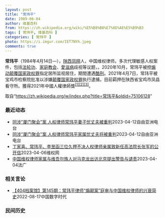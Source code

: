 ```yaml
---
layout: post
title: "常玮平"
date: 1989-06-04
author: 维基百科
from: https://zh.wikipedia.org/wiki/%E5%B8%B8%E7%8E%AE%E5%B9%B3
tags: [ 常玮平, 维基百科 ]
categories: [ 常玮平 ]
photo: https://i.imgur.com/IET7NYh.jpeg
comments: true
---
```

<div class="mw-parser-output">
<p><b>常玮平</b>（1984年4月14日<span class="useeditintro" title="Template:BLP editintro">—</span>），<a href="/wiki/%E9%99%95%E8%A5%BF" class="mw-redirect" title="陕西">陕西</a><a href="/wiki/%E5%87%A4%E7%BF%94" class="mw-redirect" title="凤翔">凤翔</a>人，中国维权律师。多次代理敏感人权案件，包括<a href="/wiki/%E6%B3%95%E8%BD%AE%E5%8A%9F" title="法轮功">法轮功</a>、<a href="/wiki/%E5%AE%B6%E5%BA%AD%E6%95%99%E4%BC%9A" class="mw-redirect" title="家庭教会">家庭教会</a>、<a href="/wiki/%E6%84%9B%E6%BB%8B%E7%97%85" class="mw-redirect" title="愛滋病">愛滋病</a>歧视等议题，。2020年10月，常玮平被控<a href="/wiki/%E7%85%BD%E5%8A%A8%E9%A2%A0%E8%A6%86%E5%9B%BD%E5%AE%B6%E6%94%BF%E6%9D%83%E7%BD%AA" title="煽动颠覆国家政权罪">煽动颠覆国家政权罪</a>指定居所监视居住，期間遭遇<a href="/wiki/%E9%85%B7%E5%88%91" title="酷刑">酷刑</a>。2021年4月7日，常玮平被宝鸡市检察院批准以涉嫌<a href="/wiki/%E9%A2%A0%E8%A6%86%E5%9B%BD%E5%AE%B6%E6%94%BF%E6%9D%83%E7%BD%AA" title="颠覆国家政权罪">颠覆国家政权罪</a>执行逮捕，目前羁押在陕西省宝鸡市凤县看守所。獲得2021年中國人權律師獎<sup id="cite_ref-1" class="reference"><a href="#cite_note-1">[1]</a></sup><sup id="cite_ref-2" class="reference"><a href="#cite_note-2">[2]</a></sup><sup id="cite_ref-3" class="reference"><a href="#cite_note-3">[3]</a></sup>。
</p>
</div><!--esi <esi:include src="/esitest-fa8a495983347898/content" /> --><noscript><img src="//zh.wikipedia.org/wiki/Special:CentralAutoLogin/start?type=1x1" alt="" title="" width="1" height="1" style="border: none; position: absolute;"></noscript>
<div class="printfooter" data-nosnippet="">取自“<a dir="ltr" href="https://zh.wikipedia.org/w/index.php?title=常玮平&amp;oldid=75106128">https://zh.wikipedia.org/w/index.php?title=常玮平&amp;oldid=75106128</a>”</div><div id="recent-news"><h3>最近动态</h3><ul><li><a href="https://nodebe4.github.io/waimei/2023-04-12/%E5%90%8C%E6%B6%89-%E5%8E%A6%E9%97%A8%E8%81%9A%E4%BC%9A-%E6%A1%88-%E4%BA%BA%E6%9D%83%E5%BE%8B%E5%B8%88%E5%B8%B8%E7%8E%AE%E5%B9%B3%E5%A6%BB%E5%AD%90%E5%BF%A7%E4%B8%88%E5%A4%AB%E8%A2%AB%E9%87%8D%E5%88%A4" title="同涉”厦门聚会”案 人权律师常玮平妻子忧丈夫被重判—— 常玮平太太陈紫娟（右二）表示，案件再延迟开庭与当局怕引起国际关注有关。图为3月底她代丈夫出席&quot;德法人权奖&quot;颁奖礼。 受...">同涉"厦门聚会"案 人权律师常玮平妻子忧丈夫被重判</a><time>2023-04-12</time><a class="tag">自由亚洲电台</a></li>
<li><a href="https://nodebe4.github.io/waimei/2023-04-12/%E5%90%8C%E6%B6%89-%E5%8E%A6%E9%97%A8%E8%81%9A%E4%BC%9A-%E6%A1%88-%E4%BA%BA%E6%9D%83%E5%BE%8B%E5%B8%88%E5%B8%B8%E7%8E%AE%E5%B9%B3%E5%AE%B6%E5%B1%9E%E5%BF%A7%E4%B8%88%E5%A4%AB%E5%B0%86%E8%A2%AB%E9%87%8D%E5%88%A4" title="同涉”厦门聚会”案 人权律师常玮平家属忧丈夫将被重判——null 因出席&quot;厦门聚会&quot;被关押多时的中国维权律师常玮平，案件在去年开庭后，一再被拖延宣判，常玮平太太陈紫娟估计，许...">同涉"厦门聚会"案 人权律师常玮平家属忧丈夫将被重判</a><time>2023-04-12</time><a class="tag">自由亚洲电台</a></li>
<li><a href="https://nodebe4.github.io/waimei/2023-04-06/%E4%B8%81%E5%AE%B6%E5%96%9C-%E5%B8%B8%E7%8E%AE%E5%B9%B3-%E6%9D%8E%E6%98%B1%E5%87%BD%E4%B8%89%E4%BD%8D%E4%B9%85%E6%8A%BC%E4%B8%8D%E5%86%B3%E4%BA%BA%E6%9D%83%E5%BE%8B%E5%B8%88%E4%BA%B2%E5%B1%9E%E8%87%B4%E6%96%B0%E4%BB%BB%E9%AB%98%E6%B3%95%E9%99%A2%E9%95%BF%E5%BC%A0%E5%86%9B%E7%9A%84%E5%85%AC%E5%BC%80%E4%BF%A1" title="丁家喜、常玮平、李昱函三位久押不决人权律师亲属致新任高法院长张军的公开信—— 中华人民共和国最高人民法院张军院长： 我们是中国在押人员，曾经都是执业律师的丁家喜、常玮平、李昱函的亲属，在你新任高...">丁家喜、常玮平、李昱函三位久押不决人权律师亲属致新任高法院长张军的公开信</a><time>2023-04-06</time><a class="tag">维权网</a></li>
<li><a href="https://nodebe4.github.io/waimei/2023-04-04/%E4%B8%AD%E5%9B%BD%E7%BB%B4%E6%9D%83%E5%BE%8B%E5%B8%88%E5%AE%B6%E5%B1%9E%E4%B8%8E%E7%BB%B4%E5%90%BE%E5%B0%94%E6%97%8F%E4%BA%BA%E5%AF%B9%E9%A9%AC%E5%85%8B%E9%BE%99%E5%87%BA%E8%AE%BF%E5%8C%97%E4%BA%AC%E6%8F%90%E5%87%BA%E8%AD%A6%E5%91%8A%E4%B8%8E%E8%B0%B4%E8%B4%A3" title="中国维权律师家属与维吾尔族人对马克龙出访北京提出警告与谴责—— 04/04/2023 - 15:41 法德人权奖获得者常玮平的妻子陈紫鹃警告马克龙： “与独裁者的每次握手，是对受害者的再一次伤害...">中国维权律师家属与维吾尔族人对马克龙出访北京提出警告与谴责</a><time>2023-04-04</time><a class="tag">法广</a></li>
</ul></div><div id="open-opinion"><h3>相关言论</h3><ul><li><a href="https://nodebe4.github.io/opinion/2022-08-17/404%E6%A1%A3%E6%A1%88%E9%A6%86-%E7%AC%AC145%E6%9C%9F-%E5%B8%B8%E7%8E%AE%E5%B9%B3%E5%BE%8B%E5%B8%88-%E7%85%BD%E9%A2%A0%E6%A1%88-%E5%BA%AD%E5%AE%A1%E4%B8%8E%E4%B8%AD%E5%9B%BD%E7%BB%B4%E6%9D%83%E5%BE%8B%E5%B8%88%E7%9A%84%E5%85%B4%E8%A1%B0%E7%AE%80%E5%8F%B2/" title="中国数字时代">【404档案馆】第145期：常玮平律师“煽颠案”庭审与中国维权律师的兴衰简史</a><time>2022-08-17</time><a class="tag">中国数字时代</a></li>
</ul></div><div id="mjls-record"><h3>民间历史</h3><ul></ul></div>